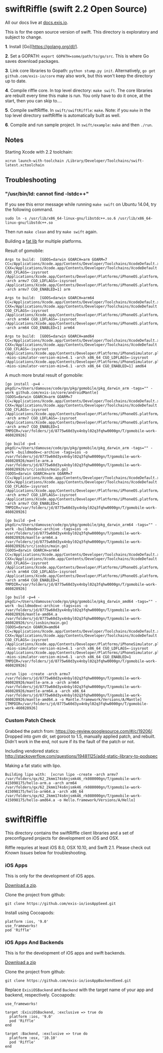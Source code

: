 # swiftRiffle (swift 2.2 Open Source)

All our docs live at [docs.exis.io](http://docs.exis.io). 

This is for the open source version of swift. This directory is exploratory and subject to change. 

**1**. Install [Go][https://golang.org/dl/].

**2**. Set a GOPATH: `export GOPATH=some/path/to/go/src`. This is where Go saves download packages. 

**3**. Link core libraries to Gopath: `python stump.py init`. Alternatively, `go get github.com/exis-io/core` may also work, but this won't keep the directory up to date. 

**4**. Compile riffle core. In top level directory: `make swift`. The core libraries are rebuilt every time this make is run. You only have to do it once, at the start, then you can skip to....

**5**. Compile swiftRiffle. In `swift/swiftRiffle`: `make`. Note: if you `make` in the top level directory swiftRiffle is automatically built as well. 

**6**. Compile and run sample project. In `swift/example`: `make` and then `./run`. 


## Notes

Starting Xcode with 2.2 toolchain: 

```
xcrun launch-with-toolchain /Library/Developer/Toolchains/swift-latest.xctoolchain
```

## Troubleshooting

### "/usr/bin/ld: cannot find -lstdc++"

If you see this error message while running `make swift` on Ubuntu 14.04, try the following command.

```
sudo ln -s /usr/lib/x86_64-linux-gnu/libstdc++.so.6 /usr/lib/x86_64-linux-gnu/libstdc++.so
```

Then run `make clean` and try `make swift` again.

Building a [fat lib](https://peawee.net/posts/158/) for multiple platforms. 

Result of gomobile: 
```
Args to build:  [GOOS=darwin GOARCH=arm GOARM=7 CC=/Applications/Xcode.app/Contents/Developer/Toolchains/XcodeDefault.xctoolchain/usr/bin/clang CXX=/Applications/Xcode.app/Contents/Developer/Toolchains/XcodeDefault.xctoolchain/usr/bin/clang CGO_CFLAGS=-isysroot /Applications/Xcode.app/Contents/Developer/Platforms/iPhoneOS.platform/Developer/SDKs/iPhoneOS9.2.sdk -arch armv7 CGO_LDFLAGS=-isysroot /Applications/Xcode.app/Contents/Developer/Platforms/iPhoneOS.platform/Developer/SDKs/iPhoneOS9.2.sdk -arch armv7 CGO_ENABLED=1] arm

Args to build:  [GOOS=darwin GOARCH=arm64 CC=/Applications/Xcode.app/Contents/Developer/Toolchains/XcodeDefault.xctoolchain/usr/bin/clang CXX=/Applications/Xcode.app/Contents/Developer/Toolchains/XcodeDefault.xctoolchain/usr/bin/clang CGO_CFLAGS=-isysroot /Applications/Xcode.app/Contents/Developer/Platforms/iPhoneOS.platform/Developer/SDKs/iPhoneOS9.2.sdk -arch arm64 CGO_LDFLAGS=-isysroot /Applications/Xcode.app/Contents/Developer/Platforms/iPhoneOS.platform/Developer/SDKs/iPhoneOS9.2.sdk -arch arm64 CGO_ENABLED=1] arm64

Args to build:  [GOOS=darwin GOARCH=amd64 CC=/Applications/Xcode.app/Contents/Developer/Toolchains/XcodeDefault.xctoolchain/usr/bin/clang CXX=/Applications/Xcode.app/Contents/Developer/Toolchains/XcodeDefault.xctoolchain/usr/bin/clang CGO_CFLAGS=-isysroot /Applications/Xcode.app/Contents/Developer/Platforms/iPhoneSimulator.platform/Developer/SDKs/iPhoneSimulator9.2.sdk -mios-simulator-version-min=6.1 -arch x86_64 CGO_LDFLAGS=-isysroot /Applications/Xcode.app/Contents/Developer/Platforms/iPhoneSimulator.platform/Developer/SDKs/iPhoneSimulator9.2.sdk -mios-simulator-version-min=6.1 -arch x86_64 CGO_ENABLED=1] amd64
```

A much more brutal result of gomobile: 
```
[go install -p=4 -pkgdir=/Users/damouse/code/go/pkg/gomobile/pkg_darwin_arm -tags="" -work github.com/exis-io/core/androidMantle]
[GOOS=darwin GOARCH=arm GOARM=7 CC=/Applications/Xcode.app/Contents/Developer/Toolchains/XcodeDefault.xctoolchain/usr/bin/clang CXX=/Applications/Xcode.app/Contents/Developer/Toolchains/XcodeDefault.xctoolchain/usr/bin/clang CGO_CFLAGS=-isysroot /Applications/Xcode.app/Contents/Developer/Platforms/iPhoneOS.platform/Developer/SDKs/iPhoneOS9.2.sdk -arch armv7 CGO_LDFLAGS=-isysroot /Applications/Xcode.app/Contents/Developer/Platforms/iPhoneOS.platform/Developer/SDKs/iPhoneOS9.2.sdk -arch armv7 CGO_ENABLED=1 TMPDIR=/var/folders/jd/8775w60d3yx4nbyl02q3fqhw0000gn/T/gomobile-work-460828926]

[go build -p=4 -pkgdir=/Users/damouse/code/go/pkg/gomobile/pkg_darwin_arm -tags="" -work -buildmode=c-archive -tags=ios -o /var/folders/jd/8775w60d3yx4nbyl02q3fqhw0000gn/T/gomobile-work-460828926/mantle-arm.a /var/folders/jd/8775w60d3yx4nbyl02q3fqhw0000gn/T/gomobile-work-460828926/src/iosbin/main.go]
[GOOS=darwin GOARCH=arm GOARM=7 CC=/Applications/Xcode.app/Contents/Developer/Toolchains/XcodeDefault.xctoolchain/usr/bin/clang CXX=/Applications/Xcode.app/Contents/Developer/Toolchains/XcodeDefault.xctoolchain/usr/bin/clang CGO_CFLAGS=-isysroot /Applications/Xcode.app/Contents/Developer/Platforms/iPhoneOS.platform/Developer/SDKs/iPhoneOS9.2.sdk -arch armv7 CGO_LDFLAGS=-isysroot /Applications/Xcode.app/Contents/Developer/Platforms/iPhoneOS.platform/Developer/SDKs/iPhoneOS9.2.sdk -arch armv7 CGO_ENABLED=1 TMPDIR=/var/folders/jd/8775w60d3yx4nbyl02q3fqhw0000gn/T/gomobile-work-460828926]

[go build -p=4 -pkgdir=/Users/damouse/code/go/pkg/gomobile/pkg_darwin_arm64 -tags="" -work -buildmode=c-archive -tags=ios -o /var/folders/jd/8775w60d3yx4nbyl02q3fqhw0000gn/T/gomobile-work-460828926/mantle-arm64.a /var/folders/jd/8775w60d3yx4nbyl02q3fqhw0000gn/T/gomobile-work-460828926/src/iosbin/main.go]
[GOOS=darwin GOARCH=arm64 CC=/Applications/Xcode.app/Contents/Developer/Toolchains/XcodeDefault.xctoolchain/usr/bin/clang CXX=/Applications/Xcode.app/Contents/Developer/Toolchains/XcodeDefault.xctoolchain/usr/bin/clang CGO_CFLAGS=-isysroot /Applications/Xcode.app/Contents/Developer/Platforms/iPhoneOS.platform/Developer/SDKs/iPhoneOS9.2.sdk -arch arm64 CGO_LDFLAGS=-isysroot /Applications/Xcode.app/Contents/Developer/Platforms/iPhoneOS.platform/Developer/SDKs/iPhoneOS9.2.sdk -arch arm64 CGO_ENABLED=1 TMPDIR=/var/folders/jd/8775w60d3yx4nbyl02q3fqhw0000gn/T/gomobile-work-460828926]

[go build -p=4 -pkgdir=/Users/damouse/code/go/pkg/gomobile/pkg_darwin_amd64 -tags="" -work -buildmode=c-archive -tags=ios -o /var/folders/jd/8775w60d3yx4nbyl02q3fqhw0000gn/T/gomobile-work-460828926/mantle-amd64.a /var/folders/jd/8775w60d3yx4nbyl02q3fqhw0000gn/T/gomobile-work-460828926/src/iosbin/main.go]
[GOOS=darwin GOARCH=amd64 CC=/Applications/Xcode.app/Contents/Developer/Toolchains/XcodeDefault.xctoolchain/usr/bin/clang CXX=/Applications/Xcode.app/Contents/Developer/Toolchains/XcodeDefault.xctoolchain/usr/bin/clang CGO_CFLAGS=-isysroot /Applications/Xcode.app/Contents/Developer/Platforms/iPhoneSimulator.platform/Developer/SDKs/iPhoneSimulator9.2.sdk -mios-simulator-version-min=6.1 -arch x86_64 CGO_LDFLAGS=-isysroot /Applications/Xcode.app/Contents/Developer/Platforms/iPhoneSimulator.platform/Developer/SDKs/iPhoneSimulator9.2.sdk -mios-simulator-version-min=6.1 -arch x86_64 CGO_ENABLED=1 TMPDIR=/var/folders/jd/8775w60d3yx4nbyl02q3fqhw0000gn/T/gomobile-work-460828926]

xcrun lipo -create -arch armv7 /var/folders/jd/8775w60d3yx4nbyl02q3fqhw0000gn/T/gomobile-work-460828926/mantle-arm.a -arch arm64 /var/folders/jd/8775w60d3yx4nbyl02q3fqhw0000gn/T/gomobile-work-460828926/mantle-arm64.a -arch x86_64 /var/folders/jd/8775w60d3yx4nbyl02q3fqhw0000gn/T/gomobile-work-460828926/mantle-amd64.a -o Mantle.framework/Versions/A/Mantle] [TMPDIR=/var/folders/jd/8775w60d3yx4nbyl02q3fqhw0000gn/T/gomobile-work-460828926]
```


### Custom Patch Check

Grabbed the patch from: https://go-review.googlesource.com/#/c/19206/. Dropped into gvm dir, set goroot to 1.5, manually applied patch, and rebuilt. Didn't work in the end, not sure if its the fault of the patch or not. 

Including vendored statics: http://stackoverflow.com/questions/19481125/add-static-library-to-podspec

Making a fat static with lipo.

```
Building lipo with:  [xcrun lipo -create -arch armv7 /var/folders/qx/62_2kmm174s6njsmk46_rk080000gn/T/gomobile-work-415098175/hello-arm.a -arch arm64 /var/folders/qx/62_2kmm174s6njsmk46_rk080000gn/T/gomobile-work-415098175/hello-arm64.a -arch x86_64 /var/folders/qx/62_2kmm174s6njsmk46_rk080000gn/T/gomobile-work-415098175/hello-amd64.a -o Hello.framework/Versions/A/Hello]
```


# swiftRiffle

This directory contains the swiftRiffle client libraries and a set of preconfigured projects for development on iOS and OSX.

Riffle requries at least iOS 8.0, OSX 10.10, and Swift 2.1. Please check out *Known Issues* below for troubleshooting. 

### iOS Apps

This is only for the development of iOS apps. 

[Download a zip](https://github.com/exis-io/iosAppSeed). 

Clone the project from github:

```
git clone https://github.com/exis-io/iosAppSeed.git
```

Install using Cocoapods: 

```
platform :ios, '9.0'
use_frameworks!
pod 'Riffle'
```

### iOS Apps And Backends

This is for the development of iOS apps and swift backends. 

[Download a zip](https://github.com/exis-io/iosAppBackendSeed/archive/master.zip) 

Clone the project from github:

```
git clone https://github.com/exis-io/iosAppBackendSeed.git
```

Replace `ExisiOSBackend` and `Backend` with the target name of your app and backend, respectively. Cocoapods: 

```
use_frameworks!

target :ExisiOSBackend, :exclusive => true do
  platform :ios, '9.0'
  pod 'Riffle'
end

target :Backend, :exclusive => true do
  platform :osx, '10.10'
  pod 'Riffle'
end
```


